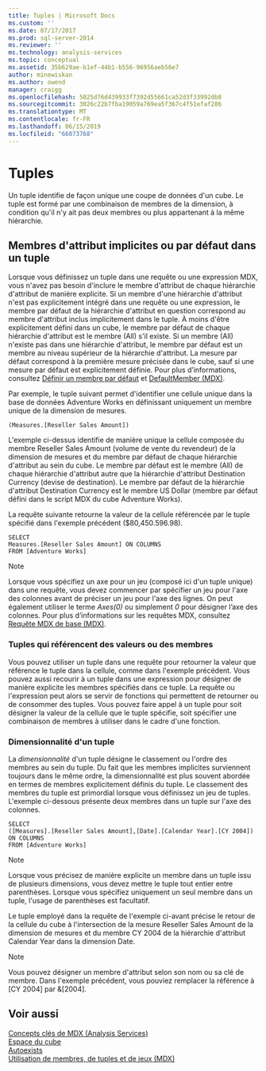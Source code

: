 ```yaml
---
title: Tuples | Microsoft Docs
ms.custom: ''
ms.date: 07/17/2017
ms.prod: sql-server-2014
ms.reviewer: ''
ms.technology: analysis-services
ms.topic: conceptual
ms.assetid: 35b629ae-b1ef-44b1-b556-96956aeb56e7
author: minewiskan
ms.author: owend
manager: craigg
ms.openlocfilehash: 5025d76d439933f7392d55661ca52d3f33992db8
ms.sourcegitcommit: 3026c22b7fba19059a769ea5f367c4f51efaf286
ms.translationtype: MT
ms.contentlocale: fr-FR
ms.lasthandoff: 06/15/2019
ms.locfileid: "66073768"
---
```

# <a name="tuples"></a>Tuples
  Un tuple identifie de façon unique une coupe de données d'un cube. Le tuple est formé par une combinaison de membres de la dimension, à condition qu'il n'y ait pas deux membres ou plus appartenant à la même hiérarchie.  
  
## <a name="implicit-or-default-attribute-members-in-a-tuple"></a>Membres d'attribut implicites ou par défaut dans un tuple  
 Lorsque vous définissez un tuple dans une requête ou une expression MDX, vous n'avez pas besoin d'inclure le membre d'attribut de chaque hiérarchie d'attribut de manière explicite. Si un membre d'une hiérarchie d'attribut n'est pas explicitement intégré dans une requête ou une expression, le membre par défaut de la hiérarchie d'attribut en question correspond au membre d'attribut inclus implicitement dans le tuple. À moins d'être explicitement défini dans un cube, le membre par défaut de chaque hiérarchie d'attribut est le membre (All) s'il existe. Si un membre (All) n'existe pas dans une hiérarchie d'attribut, le membre par défaut est un membre au niveau supérieur de la hiérarchie d'attribut. La mesure par défaut correspond à la première mesure précisée dans le cube, sauf si une mesure par défaut est explicitement définie. Pour plus d’informations, consultez [Définir un membre par défaut](../attribute-properties-define-a-default-member.md) et [DefaultMember &#40;MDX&#41;](/sql/mdx/defaultmember-mdx).  
  
 Par exemple, le tuple suivant permet d'identifier une cellule unique dans la base de données Adventure Works en définissant uniquement un membre unique de la dimension de mesures.  
  
```  
(Measures.[Reseller Sales Amount])  
```  
  
 L'exemple ci-dessus identifie de manière unique la cellule composée du membre Reseller Sales Amount (volume de vente du revendeur) de la dimension de mesures et du membre par défaut de chaque hiérarchie d'attribut au sein du cube. Le membre par défaut est le membre (All) de chaque hiérarchie d'attribut autre que la hiérarchie d'attribut Destination Currency (devise de destination). Le membre par défaut de la hiérarchie d'attribut Destination Currency est le membre US Dollar (membre par défaut défini dans le script MDX du cube Adventure Works).  
  
 La requête suivante retourne la valeur de la cellule référencée par le tuple spécifié dans l'exemple précédent ($80,450.596.98).  
  
```  
SELECT   
Measures.[Reseller Sales Amount] ON COLUMNS   
FROM [Adventure Works]  
```  
  
> [!NOTE]  
>  Lorsque vous spécifiez un axe pour un jeu (composé ici d'un tuple unique) dans une requête, vous devez commencer par spécifier un jeu pour l'axe des colonnes avant de préciser un jeu pour l'axe des lignes. On peut également utiliser le terme *Axes(0)* ou simplement *0* pour désigner l’axe des colonnes. Pour plus d’informations sur les requêtes MDX, consultez [Requête MDX de base &#40;MDX&#41;](mdx-query-the-basic-query.md).  
  
### <a name="tuples-as-values-or-member-references"></a>Tuples qui référencent des valeurs ou des membres  
 Vous pouvez utiliser un tuple dans une requête pour retourner la valeur que référence le tuple dans la cellule, comme dans l'exemple précédent. Vous pouvez aussi recourir à un tuple dans une expression pour désigner de manière explicite les membres spécifiés dans ce tuple. La requête ou l'expression peut alors se servir de fonctions qui permettent de retourner ou de consommer des tuples. Vous pouvez faire appel à un tuple pour soit désigner la valeur de la cellule que le tuple spécifie, soit spécifier une combinaison de membres à utiliser dans le cadre d'une fonction.  
  
### <a name="tuple-dimensionality"></a>Dimensionnalité d'un tuple  
 La *dimensionnalité* d'un tuple désigne le classement ou l'ordre des membres au sein du tuple. Du fait que les membres implicites surviennent toujours dans le même ordre, la dimensionnalité est plus souvent abordée en termes de membres explicitement définis du tuple. Le classement des membres du tuple est primordial lorsque vous définissez un jeu de tuples. L'exemple ci-dessous présente deux membres dans un tuple sur l'axe des colonnes.  
  
```  
SELECT   
([Measures].[Reseller Sales Amount],[Date].[Calendar Year].[CY 2004]) ON COLUMNS   
FROM [Adventure Works]  
```  
  
> [!NOTE]  
>  Lorsque vous précisez de manière explicite un membre dans un tuple issu de plusieurs dimensions, vous devez mettre le tuple tout entier entre parenthèses. Lorsque vous spécifiez uniquement un seul membre dans un tuple, l'usage de parenthèses est facultatif.  
  
 Le tuple employé dans la requête de l'exemple ci-avant précise le retour de la cellule du cube à l'intersection de la mesure Reseller Sales Amount de la dimension de mesures et du membre CY 2004 de la hiérarchie d'attribut Calendar Year dans la dimension Date.  
  
> [!NOTE]  
>  Vous pouvez désigner un membre d'attribut selon son nom ou sa clé de membre. Dans l'exemple précédent, vous pouviez remplacer la référence à [CY 2004] par &[2004].  
  
## <a name="see-also"></a>Voir aussi  
 [Concepts clés de MDX &#40;Analysis Services&#41;](../key-concepts-in-mdx-analysis-services.md)   
 [Espace du cube](cube-space.md)   
 [Autoexists](autoexists.md)   
 [Utilisation de membres, de tuples et de jeux &#40;MDX&#41;](working-with-members-tuples-and-sets-mdx.md)  
  
  
